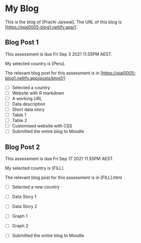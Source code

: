 # My Blog


This is the blog of [Prachi Jaiswal].
The URL of this blog is [https://pjai0005-blog1.netlify.app/].

## Blog Post 1

This assessment is due Fri Sep 3 2021 11.55PM AEST.

My selected country is [Peru].

The relevant blog post for this assessment is in [https://pjai0005-blog1.netlify.app/posts/blog1/]

- [ ] Selected a country
- [ ] Website with R markdown 
- [ ] A working URL
- [ ] Data description
- [ ] Short data story
- [ ] Table 1
- [ ] Table 2
- [ ] Customised website with CSS
- [ ] Submitted the entire blog to Moodle

## Blog Post 2

This assessment is due Fri Sep 17 2021 11.55PM AEST.

My selected country is [FILL].

The relevant blog post for this assessment is in [FILL].html

- [ ] Selected a new country
- [ ] Data Story 1
- [ ] Data Story 2
- [ ] Graph 1
- [ ] Graph 2
- [ ] Submitted the entire blog to Moodle

